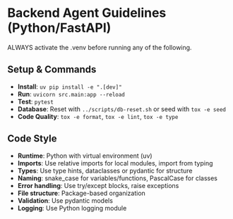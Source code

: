 # Backend Agent Guidelines (Python/FastAPI)

ALWAYS activate the .venv before running any of the following.

## Setup & Commands

- **Install**: `uv pip install -e ".[dev]"`
- **Run**: `uvicorn src.main:app --reload`
- **Test**: `pytest`
- **Database**: Reset with `../scripts/db-reset.sh` or seed with `tox -e seed`
- **Code Quality**: `tox -e format`, `tox -e lint`, `tox -e type`

## Code Style

- **Runtime**: Python with virtual environment (uv)
- **Imports**: Use relative imports for local modules, import from typing
- **Types**: Use type hints, dataclasses or pydantic for structure
- **Naming**: snake_case for variables/functions, PascalCase for classes
- **Error handling**: Use try/except blocks, raise exceptions
- **File structure**: Package-based organization
- **Validation**: Use pydantic models
- **Logging**: Use Python logging module